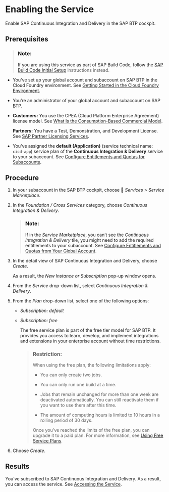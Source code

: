 <!-- loioc8ed09df9ebd4556ae2375feac829c24 -->

<link rel="stylesheet" type="text/css" href="css/sap-icons.css"/>

# Enabling the Service

Enable SAP Continuous Integration and Delivery in the SAP BTP cockpit.



<a name="loioc8ed09df9ebd4556ae2375feac829c24__prereq_gbn_5zg_vdb"/>

## Prerequisites

> ### Note:  
> If you are using this service as part of SAP Build Code, follow the [SAP Build Code Initial Setup](https://help.sap.com/docs/build_code/d0d8f5bfc3d640478854e6f4e7c7584a/07698d7c31284e4db370acdf017cfd14.html?version=SHIP) instructions instead.

-   You've set up your global account and subaccount on SAP BTP in the Cloud Foundry environment. See [Getting Started in the Cloud Foundry Environment](https://help.sap.com/viewer/65de2977205c403bbc107264b8eccf4b/Cloud/en-US/b328cc89ea14484d9655b8cfb8efb508.html).

-   You’re an administrator of your global account and subaccount on SAP BTP.

-   **Customers:** You use the CPEA \(Cloud Platform Enterprise Agreement\) license model. See [What Is the Consumption-Based Commercial Model](https://help.sap.com/viewer/65de2977205c403bbc107264b8eccf4b/Cloud/en-US/7047eb4a15a84ac7be3c8612179e6d1f.html).

    **Partners:** You have a Test, Demonstration, and Development License. See [SAP Partner Licensing Services](https://partneredge.sap.com/en/partnership/licenses/tdd.html).

-   You've assigned the **default \(Application\)** \(service technical name: `cicd-app`\) service plan of the **Continuous Integration & Delivery** service to your subaccount. See [Configure Entitlements and Quotas for Subaccounts](https://help.sap.com/docs/btp/sap-business-technology-platform/configure-entitlements-and-quotas-for-subaccounts).




<a name="loioc8ed09df9ebd4556ae2375feac829c24__steps_dlx_5n2_sdb"/>

## Procedure

1.  In your subaccount in the SAP BTP cockpit, choose <span class="SAP-icons-V5"></span> *Services* \> *Service Marketplace*.

2.  In the *Foundation / Cross Services* category, choose *Continuous Integration & Delivery*.

    > ### Note:  
    > If in the *Service Marketplace*, you can’t see the *Continuous Integration & Delivery* tile, you might need to add the required entitlements to your subaccount. See [Configure Entitlements and Quotas from Your Global Account](https://help.sap.com/docs/btp/sap-business-technology-platform/configure-entitlements-and-quotas-for-subaccounts?version=Cloud#configure-entitlements-and-quotas-from-your-global-account).

3.  In the detail view of SAP Continuous Integration and Delivery, choose *Create*.

    As a result, the *New Instance or Subscription* pop-up window opens.

4.  From the *Service* drop-down list, select *Continuous Integration & Delivery*.

5.  From the *Plan* drop-down list, select one of the following options:

    -   *Subscription: default*

    -   *Subscription: free*

        The free service plan is part of the free tier model for SAP BTP. It provides you access to learn, develop, and implement integrations and extensions in your enterprise account without time restrictions.

        > ### Restriction:  
        > When using the free plan, the following limitations apply:
        > 
        > -   You can only create two jobs.
        > 
        > -   You can only run one build at a time.
        > 
        > -   Jobs that remain unchanged for more than one week are deactivated automatically. You can still reactivate them if you want to use them after this time.
        > 
        > -   The amount of computing hours is limited to 10 hours in a rolling period of 30 days.
        > 
        > Once you've reached the limits of the free plan, you can upgrade it to a paid plan. For more information, see [Using Free Service Plans](https://help.sap.com/viewer/65de2977205c403bbc107264b8eccf4b/Cloud/en-US/524e1081d8dc4b0f9d055a6bec383ec3.html).


6.  Choose *Create*.




<a name="loioc8ed09df9ebd4556ae2375feac829c24__result_ngz_dyf_zkb"/>

## Results

You’ve subscribed to SAP Continuous Integration and Delivery. As a result, you can access the service. See [Accessing the Service](accessing-the-service-9cec395.md).

